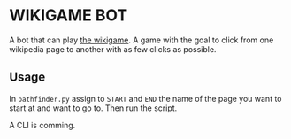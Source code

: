 # WIKIGAME BOT

A bot that can play [the wikigame](https://www.thewikigame.com/). A game with the goal to click from one wikipedia page to another with as few clicks as possible.

## Usage

In `pathfinder.py` assign to `START` and `END` the name of the page you want to start at and want to go to. Then run the script.

A CLI is comming.
